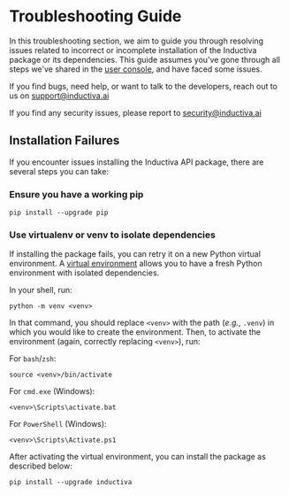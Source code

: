 # Troubleshooting Guide
In this troubleshooting section, we aim to guide you through resolving issues
related to incorrect or incomplete installation of the Inductiva package
or its dependencies. This guide assumes you’ve gone through all steps we've shared
in the [user console](https://console.inductiva.ai/), and have faced
some issues.

If you find bugs, need help, or want to talk to the developers, reach out to us on
support@inductiva.ai

If you find any security issues, please report to security@inductiva.ai

## Installation Failures
If you encounter issues installing the Inductiva API package, there are several
steps you can take:

### Ensure you have a working pip
```
pip install --upgrade pip
```
### Use virtualenv or venv to isolate dependencies

If installing the package fails, you can retry it on a new Python virtual environment.
A [virtual environment](https://docs.python.org/3/library/venv.html) allows you to
have a fresh Python environment with isolated dependencies.

In your shell, run:

```
python -m venv <venv>
```

In that command, you should replace `<venv>` with the path (*e.g.*, `.venv`) in
which you would like to create the environment. Then, to activate the environment
(again, correctly replacing `<venv>`), run:

For `bash`/`zsh`:

```
source <venv>/bin/activate
```

For `cmd.exe` (Windows):

```
<venv>\Scripts\activate.bat
```

For `PowerShell` (Windows):
```
<venv>\Scripts\Activate.ps1
```

After activating the virtual environment, you can install the package as described
below:

```
pip install --upgrade inductiva
```
